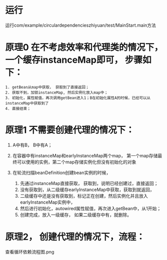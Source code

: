 



# 运行
运行com/example/circulardependencieszhiyuan/test/MainStart.main方法



# 原理0 在不考虑效率和代理类的情况下，一个缓存instanceMap即可， 步骤如下：
    1. getBean从map中获取， 获取到了直接返回；
    2. 获取不到，加锁instanceMap, 然后实例化放入map中；
    3. 初始化，属性赋值，再次调用getBean进入1；B在初始化属性A的时候，已经可以从instanceMap中获取到了
    4. 直接结束；

# 原理1 不需要创建代理的情况下：

1. A中有B， B中有A；
2. 在容器中有instanceMap和earlyInstanceMap两个map， 第一个map存储最终可以使用的实例，第二个map存储实例化但没有初始化的对象

3. 在轮流扫描beanDefinition创建bean实例的时候，
    1. 先通过instanceMap直接获取， 获取到，说明已经创建过，直接返回；
    2. 没有获取到，从二级缓存earlyInstanceMap中获取，获取到就返回，
    3. 二级缓存中还是没有获取到，标记正在创建，然后实例化并且放入earlyInstanceMap实例中，
    3. 然后进行初始化，autowired属性赋值，再次进入getBean中，从1开始；
    4. 创建完成，放入一级缓存， 如果二级缓存中有，就删除。


# 原理2， 创建代理的情况下，流程： 
查看循环依赖流程图.png 

